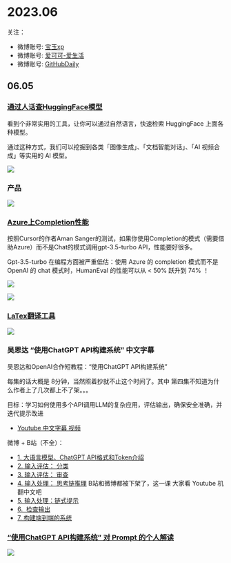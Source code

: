 # 2023.06

关注：

+ 微博账号: [宝玉xp](https://weibo.com/u/1727858283)
+ 微博账号: [爱可可-爱生活](https://weibo.com/1402400261)
+ 微博账号: [GitHubDaily](https://weibo.com/u/5722964389)

## 06.05

### [通过人话查HuggingFace模型](https://weibo.com/5722964389/N2XXqnYhj)

看到个非常实用的工具，让你可以通过自然语言，快速检索 HuggingFace 上面各种模型。

通过这种方式，我们可以挖掘到各类「图像生成」、「文档智能对话」、「AI 视频合成」等实用的 AI 模型。

![](../../images/20230605121249.png)

### 产品

![](../../images/20230605121810.png)

### [Azure上Completion性能](https://weibo.com/1402400261/N3sQOw7eE)

按照Cursor的作者Aman Sanger的测试，如果你使用Completion的模式（需要借助Azure）而不是Chat的模式调用gpt-3.5-turbo API，性能要好很多。

Gpt-3.5-turbo 在编程方面被严重低估：使用 Azure 的 completion 模式而不是 OpenAI 的 chat 模式时，HumanEval 的性能可以从 < 50% 跃升到 74% ！

![](./../../images/20230605121908.png)

![](../../images/20230605122455.png)

### [LaTex翻译工具](https://weibo.com/1727858283/N2PX5uluz)

![](./../../images/20230605122148.png)

### 吴恩达 “使用ChatGPT API构建系统” 中文字幕

吴恩达和OpenAI合作短教程：“使用ChatGPT API构建系统”

每集的话大概是 8分钟，当然照着抄就不止这个时间了。其中 第四集不知道为什么作者上了几次都上不了架。。。

目标：学习如何使用多个API调用LLM的复杂应用，评估输出，确保安全准确，并迭代提示改进

+ [Youtube 中文字幕 视频](www.youtube.com/watch?v=1SZOGp1D17E&list=PLiuLMb-dLdWKjX8ib9PhlCIx1jKMNxMpy)

微博 + B站（不全）：

+ [1. 大语言模型、ChatGPT API格式和Token介绍](https://weibo.com/1727858283/N3hq1wTMo)
+ [2. 输入评估： 分类](https://weibo.com/1727858283/4907829981088535)
+ [3. 输入评估： 审查](https://weibo.com/1727858283/N3k55yYKo)
+ [4. 输入处理： 思考链推理](https://weibo.com/1727858283/N3mfNCNuV) B站和微博都被下架了，这一课 大家看 Youtube 机翻中文吧
+ [5. 输入处理：链式提示](https://weibo.com/1727858283/N3q8Ls3BK)
+ [6.  检查输出](https://weibo.com/1727858283/N3vZHrQTd)
+ [7. 构建端到端的系统](https://weibo.com/1727858283/N3wyTFnWT)

### [“使用ChatGPT API构建系统” 对 Prompt 的个人解读](https://www.zhihu.com/question/593938418)

![](./../../images/20230605122751.jpg)